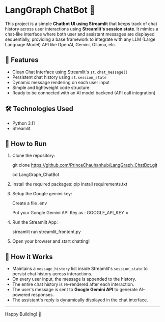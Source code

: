 # LangGraph ChatBot 🤖

This project is a simple **Chatbot UI using Streamlit** that keeps track of chat history across user interactions using **Streamlit's session state**. It mimics a chat-like interface where both user and assistant messages are displayed sequentially, providing a base framework to integrate with any LLM (Large Language Model) API like OpenAI, Gemini, Ollama, etc.

## 🚀 Features
- Clean Chat Interface using Streamlit's `st.chat_message()`
- Persistent chat history using `st.session_state`
- Dynamic message rendering on each user input
- Simple and lightweight code structure
- Ready to be connected with an AI model backend (API call integration)

## 🛠️ Technologies Used
- Python 3.11
- Streamlit

## 🔧 How to Run
1. Clone the repository:

    git clone https://github.com/PrinceChauhanhub/LangGraph_ChatBot.git

    cd LangGraph_ChatBot
2. Install the required packages:
    pip install requirements.txt

3. Setup the Google gemini key:
    
    Create a file .env
    
    Put your Google Gemini API Key as : GOOGLE_API_KEY = <Your key>

4. Run the Streamlit App:
    
    streamlit run streamlit_frontent.py

5. Open your browser and start chatting!

## 📝 How it Works
- Maintains a `message_history` list inside Streamlit's `session_state` to persist chat history across interactions.
- On every user input, the message is appended to the history.
- The entire chat history is re-rendered after each interaction.
- The user's message is sent to **Google Gemini API** to generate AI-powered responses.
- The assistant's reply is dynamically displayed in the chat interface.
---

Happy Building! 🚀
